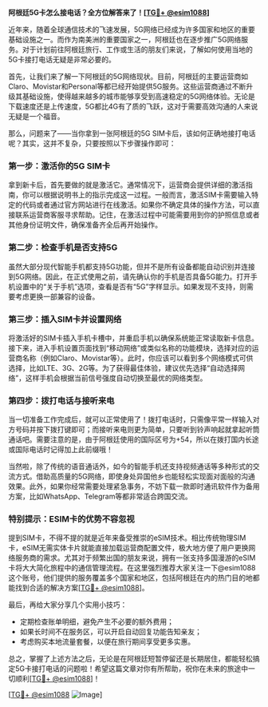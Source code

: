 **阿根廷5G卡怎么接电话？全方位解答来了！[[TG💪+ @esim1088](https://t.me/s/esim1088)]**

近年来，随着全球通信技术的飞速发展，5G网络已经成为许多国家和地区的重要基础设施之一。而作为南美洲的重要国家之一，阿根廷也在逐步推广5G网络服务。对于计划前往阿根廷旅行、工作或生活的朋友们来说，了解如何使用当地的5G卡接打电话无疑是非常必要的。

首先，让我们来了解一下阿根廷的5G网络现状。目前，阿根廷的主要运营商如Claro、Movistar和Personal等都已经开始提供5G服务。这些运营商通过不断升级其基础设施，使得越来越多的城市能够享受到高速稳定的5G网络体验。无论是下载速度还是上传速度，5G都比4G有了质的飞跃，这对于需要高效沟通的人来说无疑是一个福音。

那么，问题来了——当你拿到一张阿根廷的5G SIM卡后，该如何正确地接打电话呢？其实，这并不复杂，只要按照以下步骤操作即可：

### **第一步：激活你的5G SIM卡**
拿到新卡后，首先要做的就是激活它。通常情况下，运营商会提供详细的激活指南，你可以根据说明书上的指示完成这一过程。一般而言，激活SIM卡需要输入特定的代码或者通过官方网站进行在线激活。如果你不确定具体的操作方法，可以直接联系运营商客服寻求帮助。记住，在激活过程中可能需要用到你的护照信息或者其他身份证明文件，确保准备齐全后再开始操作。

### **第二步：检查手机是否支持5G**
虽然大部分现代智能手机都支持5G功能，但并不是所有设备都能自动识别并连接到5G网络。因此，在正式使用之前，请先确认你的手机是否具备5G能力。打开手机设置中的“关于手机”选项，查看是否有“5G”字样显示。如果发现不支持，则需要考虑更换一部兼容的设备。

### **第三步：插入SIM卡并设置网络**
将激活好的SIM卡插入手机卡槽中，并重启手机以确保系统能正常读取新卡信息。接下来，进入手机设置页面找到“移动网络”或类似名称的功能模块，选择对应的运营商名称（例如Claro、Movistar等）。此时，你应该可以看到多个网络模式可供选择，比如LTE、3G、2G等。为了获得最佳体验，建议优先选择“自动选择网络”，这样手机会根据当前信号强度自动切换至最优的网络类型。

### **第四步：拨打电话与接听来电**
当一切准备工作完成后，就可以正常使用了！拨打电话时，只需像平常一样输入对方号码并按下拨打键即可；而接听来电则更为简单，只要听到铃声响起就拿起听筒通话吧。需要注意的是，由于阿根廷使用的国际区号为+54，所以在拨打国内长途或国际电话时记得加上此前缀哦！

当然啦，除了传统的语音通话外，如今的智能手机还支持视频通话等多种形式的交流方式。借助高质量的5G网络，即使身处异国他乡也能轻松实现面对面般的沟通效果。此外，如果你经常需要处理紧急事务，不妨下载一款即时通讯软件作为备用方案，比如WhatsApp、Telegram等都非常适合跨国交流。

### **特别提示：ESIM卡的优势不容忽视**
提到SIM卡，不得不提的就是近年来备受推崇的eSIM技术。相比传统物理SIM卡，eSIM无需实体卡片就能直接加载运营商配置文件，极大地方便了用户更换网络服务商的需求。尤其对于频繁出国的朋友来说，拥有一张支持多国漫游的eSIM卡将大大简化旅程中的通信管理流程。在这里强烈推荐大家关注一下@esim1088这个账号，他们提供的服务覆盖多个国家和地区，包括阿根廷在内的热门目的地都能找到合适的解决方案[[TG💪+ @esim1088](https://t.me/s/esim1088)]。

最后，再给大家分享几个实用小技巧：
- 定期检查账单明细，避免产生不必要的额外费用；
- 如果长时间不在服务区，可以开启自动回复功能告知亲友；
- 考虑购买本地流量套餐，以便在旅行期间享受更多实惠。

总之，掌握了上述方法之后，无论是在阿根廷短暂停留还是长期居住，都能轻松搞定5G卡接打电话的问题啦！希望这篇文章对你有所帮助，祝你在未来的旅途中一切顺利[[TG💪+ @esim1088](https://t.me/s/esim1088)]！

[[TG💪+ @esim1088](https://t.me/s/esim1088) ![Image](https://i.postimg.cc/4NQfJmqS/Snipaste-2025-05-13-00-14-12.png)]